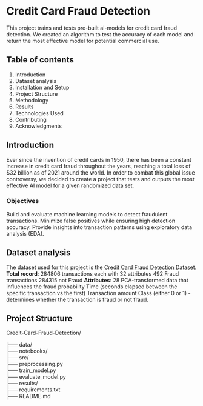 # Credit Card Fraud Detection #

This project trains and tests pre-built ai-models for credit card fraud detection. We created an algorithm to test the accuracy of each model and return the most effective model for potential commercial use. 

## Table of contents ## 
1. Introduction
2. Dataset analysis
3. Installation and Setup
4. Project Structure
5. Methodology
6. Results
7. Technologies Used
8. Contributing
9. Acknowledgments

## Introduction ##
Ever since the invention of credit cards in 1950, there has been a constant increase in credit card fraud throughout the years, reaching a total loss of $32 billion as of 2021 around the world. In order to combat this global issue controversy, we decided to create a project that tests and outputs the most effective AI model for a given randomized data set. 

### Objectives ###
Build and evaluate machine learning models to detect fraudulent transactions.
Minimize false positives while ensuring high detection accuracy.
Provide insights into transaction patterns using exploratory data analysis (EDA).
## Dataset analysis 
The dataset used for this project is the [Credit Card Fraud Detection Dataset.](https://www.kaggle.com/datasets/mlg-ulb/creditcardfraud)
**Total record**: 
284806 transactions each with 32 attributes 
492 Fraud transactions
284315 not Fraud
**Attributes**: 
28 PCA-transformed data that influences the fraud probability
Time (seconds elapsed between the specific transaction vs the first)
Transaction amount
Class (either 0 or 1) - determines whether the transaction is fraud or not fraud. 

## Project Structure
Credit-Card-Fraud-Detection/

├── data/                    
├── notebooks/                
├── src/                      
├── preprocessing.py      
├── train_model.py       
├── evaluate_model.py     
├── results/                  
├── requirements.txt          
├── README.md                 



